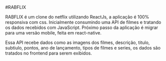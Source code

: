 #RABFLIX

RABFLIX é um clone do netflix utilizando ReactJs, a aplicação é 100% responsiva com css.
Inicialmente consumindo uma API de filmes e tratando os dados recebidos com JavaScript.
Próximo passo da aplicação é migrar para uma versão mobile, feita em react-native.

Essa API recebe dados como as imagens dos filmes, descrição, titulo, subtiulo, pontos, ano de lançamento, tipos de filmes e series,
os dados são tratados no frontend para serem exibidos.


